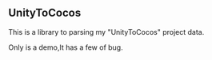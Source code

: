 ## UnityToCocos

This is a library to parsing my "UnityToCocos" project data.

Only is a demo,It has a few of bug.
